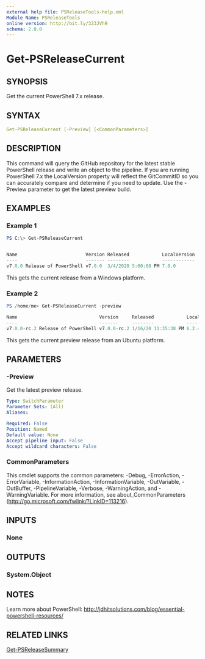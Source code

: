 ```yaml
---
external help file: PSReleaseTools-help.xml
Module Name: PSReleaseTools
online version: http://bit.ly/323JVh9
schema: 2.0.0
---
```


# Get-PSReleaseCurrent

## SYNOPSIS

Get the current PowerShell 7.x release.

## SYNTAX

```yaml
Get-PSReleaseCurrent [-Preview] [<CommonParameters>]
```

## DESCRIPTION

This command will query the GitHub repository for the latest stable PowerShell release and write an object to the pipeline. If you are running PowerShell 7.x the LocalVersion property will reflect the GitCommitID so you can accurately compare and determine if you need to update. Use the -Preview parameter to get the latest preview build.

## EXAMPLES

### Example 1

```powershell
PS C:\> Get-PSReleaseCurrent


Name                         Version Released            LocalVersion
----                         ------- --------            ------------
v7.0.0 Release of PowerShell v7.0.0  3/4/2020 5:00:08 PM 7.0.0
```

This gets the current release from a Windows platform.

### Example 2

```powershell
PS /home/me> Get-PSReleaseCurrent -preview

Name                              Version     Released            LocalVersion
----                              -------     --------            ------------
v7.0.0-rc.2 Release of PowerShell v7.0.0-rc.2 1/16/20 11:35:38 PM 6.2.4
```

This gets the current preview release from an Ubuntu platform.

## PARAMETERS

### -Preview

Get the latest preview release.

```yaml
Type: SwitchParameter
Parameter Sets: (All)
Aliases:

Required: False
Position: Named
Default value: None
Accept pipeline input: False
Accept wildcard characters: False
```

### CommonParameters

This cmdlet supports the common parameters: -Debug, -ErrorAction, -ErrorVariable, -InformationAction, -InformationVariable, -OutVariable, -OutBuffer, -PipelineVariable, -Verbose, -WarningAction, and -WarningVariable. For more information, see about_CommonParameters (http://go.microsoft.com/fwlink/?LinkID=113216).

## INPUTS

### None

## OUTPUTS

### System.Object

## NOTES

Learn more about PowerShell: http://jdhitsolutions.com/blog/essential-powershell-resources/

## RELATED LINKS

[Get-PSReleaseSummary]()
